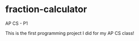 # fraction-calculator
AP CS - P1


This is the first programming project I did for my AP CS class! 
